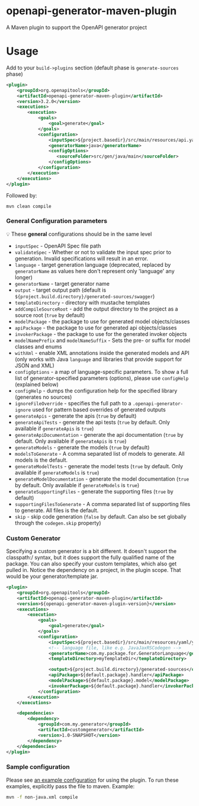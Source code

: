 openapi-generator-maven-plugin
============================

A Maven plugin to support the OpenAPI generator project

Usage
============================

Add to your `build->plugins` section (default phase is `generate-sources` phase)
```xml
<plugin>
    <groupId>org.openapitools</groupId>
    <artifactId>openapi-generator-maven-plugin</artifactId>
    <version>3.2.0</version>
    <executions>
        <execution>
            <goals>
                <goal>generate</goal>
            </goals>
            <configuration>
                <inputSpec>${project.basedir}/src/main/resources/api.yaml</inputSpec>
                <generatorName>java</generatorName>
                <configOptions>
                   <sourceFolder>src/gen/java/main</sourceFolder>
                </configOptions>
            </configuration>
        </execution>
    </executions>
</plugin>
```

Followed by:

```
mvn clean compile
```

### General Configuration parameters

:bulb: These **general** configurations should be in the same level

- `inputSpec` - OpenAPI Spec file path
- `validateSpec` - Whether or not to validate the input spec prior to generation. Invalid specifications will result in an error.
- `language` - target generation language (deprecated, replaced by `generatorName` as values here don't represent only 'language' any longer)
- `generatorName` - target generator name
- `output` - target output path (default is `${project.build.directory}/generated-sources/swagger`)
- `templateDirectory` - directory with mustache templates
- `addCompileSourceRoot` - add the output directory to the project as a source root (`true` by default)
- `modelPackage` - the package to use for generated model objects/classes
- `apiPackage` - the package to use for generated api objects/classes
- `invokerPackage` - the package to use for the generated invoker objects
- `modelNamePrefix` and `modelNameSuffix` - Sets the pre- or suffix for model classes and enums
- `withXml` - enable XML annotations inside the generated models and API (only works with Java `language` and libraries that provide support for JSON and XML)
- `configOptions` - a map of language-specific parameters. To show a full list of generator-specified parameters (options), please use `configHelp` (explained below)
- `configHelp` - dumps the configuration help for the specified library (generates no sources)
- `ignoreFileOverride` - specifies the full path to a `.openapi-generator-ignore` used for pattern based overrides of generated outputs
- `generateApis` - generate the apis (`true` by default)
- `generateApiTests` - generate the api tests (`true` by default. Only available if `generateApis` is `true`)
- `generateApiDocumentation` - generate the api documentation (`true` by default. Only available if `generateApis` is `true`)
- `generateModels` - generate the models (`true` by default)
- `modelsToGenerate` - A comma separated list of models to generate.  All models is the default.
- `generateModelTests` - generate the model tests (`true` by default. Only available if `generateModels` is `true`)
- `generateModelDocumentation` - generate the model documentation (`true` by default. Only available if `generateModels` is `true`)
- `generateSupportingFiles` - generate the supporting files (`true` by default)
- `supportingFilesToGenerate` - A comma separated list of supporting files to generate.  All files is the default.
- `skip` - skip code generation (`false` by default. Can also be set globally through the `codegen.skip` property)

### Custom Generator

Specifying a custom generator is a bit different. It doesn't support the classpath:/ syntax, but it does support the fully qualified name of the package. You can also specify your custom templates, which also get pulled in. Notice the dependency on a project, in the plugin scope. That would be your generator/template jar.

```xml
<plugin>
    <groupId>org.openapitools</groupId>
    <artifactId>openapi-generator-maven-plugin</artifactId>
    <version>${openapi-generator-maven-plugin-version}</version>
    <executions>
        <execution>
            <goals>
                <goal>generate</goal>
            </goals>
            <configuration>
                <inputSpec>${project.basedir}/src/main/resources/yaml/yamlfilename.yaml</inputSpec>
                <!-- language file, like e.g. JavaJaxRSCodegen -->
                <generatorName>com.my.package.for.GeneratorLanguage</generatorName>
                <templateDirectory>myTemplateDir</templateDirectory>

                <output>${project.build.directory}/generated-sources</output>
                <apiPackage>${default.package}.handler</apiPackage>
                <modelPackage>${default.package}.model</modelPackage>
                <invokerPackage>${default.package}.handler</invokerPackage>
            </configuration>
        </execution>
    </executions>

    <dependencies>
        <dependency>
            <groupId>com.my.generator</groupId>
            <artifactId>customgenerator</artifactId>
            <version>1.0-SNAPSHOT</version>
        </dependency>
    </dependencies>
</plugin>
```

### Sample configuration

Please see [an example configuration](examples) for using the plugin. To run these examples, explicitly pass the file to maven. Example:

```bash
mvn -f non-java.xml compile
```
